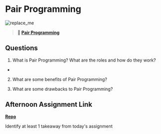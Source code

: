 # Pair Programming

![replace_me](https://codeworks.blob.core.windows.net/public/assets/img/illustrations/placeholder.svg)

> **📖 [Pair Programming](https://codeworksacademy.com/fs-student-guide/resources/wk7/01-Pair-Programming)**

## Questions

1. What is Pair Programming? What are the roles and how do they work?
-

2. What are some benefits of Pair Programming?

3. What are some drawbacks to Pair Programming?

## Afternoon Assignment Link

**[Repo](https://github.com/Randyhall91/tower)**

Identify at least 1 takeaway from today's assignment
